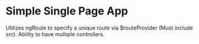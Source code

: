 # Simple Single Page App

Utilizes ngRoute to specify a unique route via $routeProvider (Must include src). Ability to have multiple controllers.
